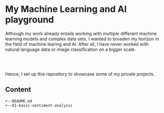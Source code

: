 # My Machine Learning and AI playground

Although my work already entails working with multiple different machine learning models and complex data sets, I wanted to broaden my horizon in
the field of machine learing and AI. After all, I have never worked with natural language data or image classification on a bigger scale.  

<br></br>

Hence, I set up this repository to showcase some of my private projects.  

## Content
```
+--README.md
+--01-basic-sentiment-analysis
```
